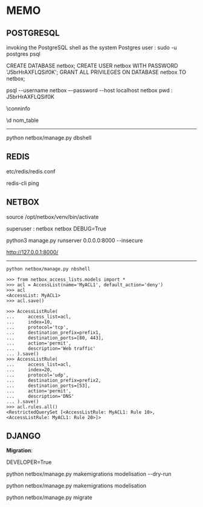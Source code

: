 # MEMO

## POSTGRESQL

invoking the PostgreSQL shell as the system Postgres user :
sudo -u postgres psql

CREATE DATABASE netbox;
CREATE USER netbox WITH PASSWORD 'J5brHrAXFLQSif0K';
GRANT ALL PRIVILEGES ON DATABASE netbox TO netbox;

psql --username netbox –-password --host localhost netbox
pwd :  J5brHrAXFLQSif0K

\conninfo

\d nom_table


-------------------

python netbox/manage.py dbshell


## REDIS

etc/redis/redis.conf

redis-cli ping

## NETBOX

source /opt/netbox/venv/bin/activate

superuser : netbox netbox
DEBUG=True


python3 manage.py runserver 0.0.0.0:8000 --insecure

http://127.0.0.1:8000/

---------
```
python netbox/manage.py nbshell

>>> from netbox_access_lists.models import *
>>> acl = AccessList(name='MyACL1', default_action='deny')
>>> acl
<AccessList: MyACL1>
>>> acl.save()

>>> AccessListRule(
...     access_list=acl,
...     index=10,
...     protocol='tcp',
...     destination_prefix=prefix1,
...     destination_ports=[80, 443],
...     action='permit',
...     description='Web traffic'
... ).save()
>>> AccessListRule(
...     access_list=acl,
...     index=20,
...     protocol='udp',
...     destination_prefix=prefix2,
...     destination_ports=[53],
...     action='permit',
...     description='DNS'
... ).save()
>>> acl.rules.all()
<RestrictedQuerySet [<AccessListRule: MyACL1: Rule 10>, <AccessListRule: MyACL1: Rule 20>]>
```

## DJANGO

**Migration**:  

DEVELOPER=True

python netbox/manage.py makemigrations modelisation --dry-run

python netbox/manage.py makemigrations modelisation

python netbox/manage.py migrate